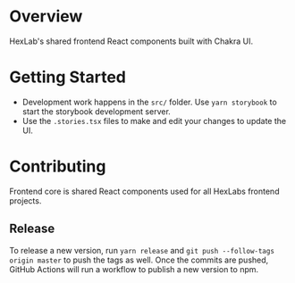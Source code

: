 # Overview

HexLab's shared frontend React components built with Chakra UI.

# Getting Started

- Development work happens in the `src/` folder. Use `yarn storybook` to start the storybook development server.
- Use the `.stories.tsx` files to make and edit your changes to update the UI.

# Contributing

Frontend core is shared React components used for all HexLabs frontend projects.

## Release

To release a new version, run `yarn release` and `git push --follow-tags origin master` to push the tags as well. Once the commits are pushed, GitHub Actions will run a workflow to publish a new version to npm.
